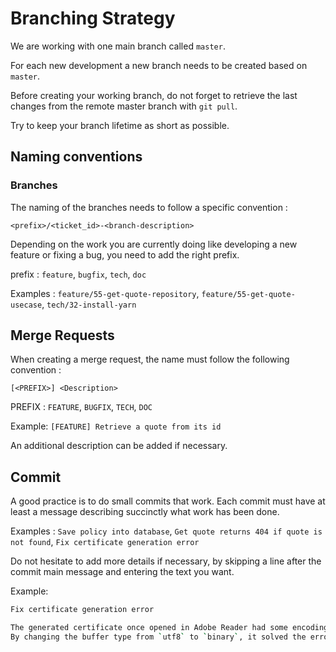 # Branching Strategy

We are working with one main branch called `master`.

For each new development a new branch needs to be created based on `master`.

Before creating your working branch, do not forget to retrieve the last changes from the remote master branch with `git pull`.

Try to keep your branch lifetime as short as possible.

## Naming conventions

### Branches

The naming of the branches needs to follow a specific convention :

`<prefix>/<ticket_id>-<branch-description>`

Depending on the work you are currently doing like developing a new feature or fixing a bug, you need to add the right prefix.

prefix : `feature`, `bugfix`, `tech`, `doc`

Examples : `feature/55-get-quote-repository`, `feature/55-get-quote-usecase`, `tech/32-install-yarn`


## Merge Requests

When creating a merge request, the name must follow the following convention : 

`[<PREFIX>] <Description>`

PREFIX : `FEATURE`, `BUGFIX`, `TECH`, `DOC`

Example: `[FEATURE] Retrieve a quote from its id`

An additional description can be added if necessary.

## Commit

A good practice is to do small commits that work.
Each commit must have at least a message describing succinctly what work has been done.

Examples : `Save policy into database`, `Get quote returns 404 if quote is not found`, `Fix certificate generation error`

Do not hesitate to add more details if necessary, by skipping a line after the commit main message and entering the text you want.

Example:
```bash
Fix certificate generation error

The generated certificate once opened in Adobe Reader had some encoding issues.
By changing the buffer type from `utf8` to `binary`, it solved the error.
```
